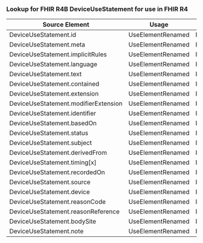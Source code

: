 ### Lookup for FHIR R4B DeviceUseStatement for use in FHIR R4

| Source Element | Usage | Target |
| -------------- | ----- | ------ |
| DeviceUseStatement.id | UseElementRenamed | DeviceUseStatement.id |
| DeviceUseStatement.meta | UseElementRenamed | DeviceUseStatement.meta |
| DeviceUseStatement.implicitRules | UseElementRenamed | DeviceUseStatement.implicitRules |
| DeviceUseStatement.language | UseElementRenamed | DeviceUseStatement.language |
| DeviceUseStatement.text | UseElementRenamed | DeviceUseStatement.text |
| DeviceUseStatement.contained | UseElementRenamed | DeviceUseStatement.contained |
| DeviceUseStatement.extension | UseElementRenamed | DeviceUseStatement.extension |
| DeviceUseStatement.modifierExtension | UseElementRenamed | DeviceUseStatement.modifierExtension |
| DeviceUseStatement.identifier | UseElementRenamed | DeviceUseStatement.identifier |
| DeviceUseStatement.basedOn | UseElementRenamed | DeviceUseStatement.basedOn |
| DeviceUseStatement.status | UseElementRenamed | DeviceUseStatement.status |
| DeviceUseStatement.subject | UseElementRenamed | DeviceUseStatement.subject |
| DeviceUseStatement.derivedFrom | UseElementRenamed | DeviceUseStatement.derivedFrom |
| DeviceUseStatement.timing[x] | UseElementRenamed | DeviceUseStatement.timing[x] |
| DeviceUseStatement.recordedOn | UseElementRenamed | DeviceUseStatement.recordedOn |
| DeviceUseStatement.source | UseElementRenamed | DeviceUseStatement.source |
| DeviceUseStatement.device | UseElementRenamed | DeviceUseStatement.device |
| DeviceUseStatement.reasonCode | UseElementRenamed | DeviceUseStatement.reasonCode |
| DeviceUseStatement.reasonReference | UseElementRenamed | DeviceUseStatement.reasonReference |
| DeviceUseStatement.bodySite | UseElementRenamed | DeviceUseStatement.bodySite |
| DeviceUseStatement.note | UseElementRenamed | DeviceUseStatement.note |
